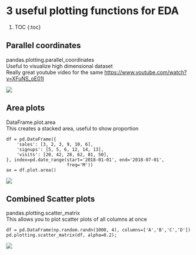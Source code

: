 # 3 useful plotting functions for EDA



1. TOC
{:toc}

## Parallel coordinates
pandas.plotting.parallel_coordinates  
Useful to visualize high dimensional dataset   
Really great youtube video for the same https://www.youtube.com/watch?v=XFuNS_oE01I 

![](https://pandas.pydata.org/docs/_images/pandas-plotting-parallel_coordinates-1.png)
## Area plots
DataFrame.plot.area  
This creates a stacked area, useful to show proportion   
```
df = pd.DataFrame({
    'sales': [3, 2, 3, 9, 10, 6],
    'signups': [5, 5, 6, 12, 14, 13],
    'visits': [20, 42, 28, 62, 81, 50],
}, index=pd.date_range(start='2018-01-01', end='2018-07-01',
                       freq='M'))
ax = df.plot.area()
```
![](https://pandas.pydata.org/docs/_images/pandas-DataFrame-plot-area-1.png)

##  Combined Scatter plots 
pandas.plotting.scatter_matrix  
This allows you to plot scatter plots of all columns at once  
```
df = pd.DataFrame(np.random.randn(1000, 4), columns=['A','B','C','D'])
pd.plotting.scatter_matrix(df, alpha=0.2);
```
![](https://pandas.pydata.org/docs/_images/pandas-plotting-scatter_matrix-1.png)



